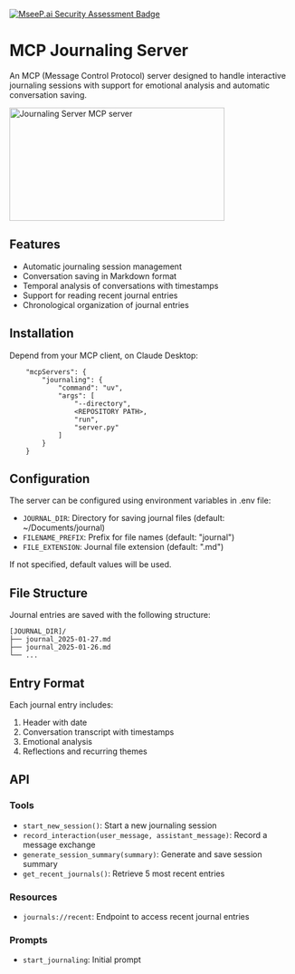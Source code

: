 [![MseeP.ai Security Assessment Badge](https://mseep.net/pr/mtct-journaling-mcp-badge.png)](https://mseep.ai/app/mtct-journaling-mcp)

# MCP Journaling Server

An MCP (Message Control Protocol) server designed to handle interactive journaling sessions with support for emotional analysis and automatic conversation saving.

<a href="https://glama.ai/mcp/servers/kiay3i2li7"><img width="380" height="200" src="https://glama.ai/mcp/servers/kiay3i2li7/badge" alt="Journaling Server MCP server" /></a>

## Features

- Automatic journaling session management
- Conversation saving in Markdown format
- Temporal analysis of conversations with timestamps
- Support for reading recent journal entries
- Chronological organization of journal entries

## Installation

Depend from your MCP client, on Claude Desktop:

```
    "mcpServers": {
        "journaling": {
            "command": "uv",
            "args": [
                "--directory",
                <REPOSITORY PATH>,
                "run",
                "server.py"
            ]
        }
    }
```

## Configuration

The server can be configured using environment variables in .env file:

- `JOURNAL_DIR`: Directory for saving journal files (default: ~/Documents/journal)
- `FILENAME_PREFIX`: Prefix for file names (default: "journal")
- `FILE_EXTENSION`: Journal file extension (default: ".md")

If not specified, default values will be used.

## File Structure

Journal entries are saved with the following structure:
```
[JOURNAL_DIR]/
├── journal_2025-01-27.md
├── journal_2025-01-26.md
└── ...
```

## Entry Format

Each journal entry includes:

1. Header with date
2. Conversation transcript with timestamps
3. Emotional analysis
4. Reflections and recurring themes

## API

### Tools

- `start_new_session()`: Start a new journaling session
- `record_interaction(user_message, assistant_message)`: Record a message exchange
- `generate_session_summary(summary)`: Generate and save session summary
- `get_recent_journals()`: Retrieve 5 most recent entries

### Resources

- `journals://recent`: Endpoint to access recent journal entries

### Prompts

- `start_journaling`: Initial prompt


